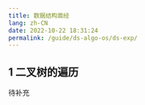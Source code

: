 ```yaml
---
title: 数据结构面经
lang: zh-CN
date: 2022-10-22 18:31:24
permalink: /guide/ds-algo-os/ds-exp/
---
```


## 1 二叉树的遍历

待补充